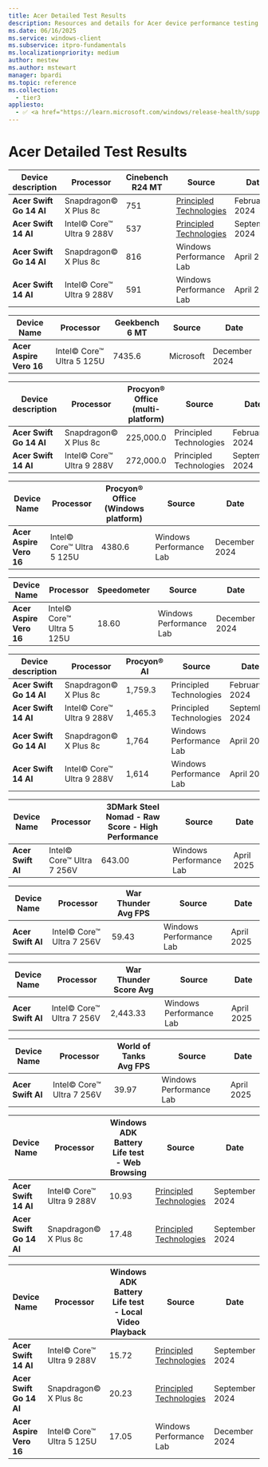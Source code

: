 ```yaml
---
title: Acer Detailed Test Results
description: Resources and details for Acer device performance testing.
ms.date: 06/16/2025
ms.service: windows-client
ms.subservice: itpro-fundamentals
ms.localizationpriority: medium
author: mestew
ms.author: mstewart
manager: bpardi
ms.topic: reference
ms.collection:
  - tier3
appliesto:
  - ✅ <a href="https://learn.microsoft.com/windows/release-health/supported-versions-windows-client" target="_blank">Windows 11</a>
---
```


# Acer Detailed Test Results

| **Device description** | **Processor** | **Cinebench R24 MT** | **Source** | **Date** |
|---|---|---|---|---|
| **Acer Swift Go 14 AI** | Snapdragon© X Plus 8c | 751 | [Principled Technologies](https://www.principledtechnologies.com/Microsoft/Copilot-plus-PC-performance/) | February 2024 |
| **Acer Swift 14 AI** | Intel© Core™ Ultra 9 288V | 537 | [Principled Technologies](https://www.principledtechnologies.com/Microsoft/Copilot-plus-PC-performance/) | September 2024 |
| **Acer Swift Go 14 AI** | Snapdragon© X Plus 8c | 816 | Windows Performance Lab | April 2025 |
| **Acer Swift 14 AI** | Intel© Core™ Ultra 9 288V | 591 | Windows Performance Lab | April 2025 |

| **Device Name** | **Processor** | **Geekbench 6 MT** | **Source** | **Date** |
|---|---|---|---|---|
| **Acer Aspire Vero 16** | Intel© Core™ Ultra 5 125U | 7435.6 | Microsoft | December 2024 |

| **Device description** | **Processor** | **Procyon® Office (multi-platform)** | **Source** | **Date** |
|---|---|---|---|---|
| **Acer Swift Go 14 AI** | Snapdragon© X Plus 8c | 225,000.0 | Principled Technologies | February 2024 |
| **Acer Swift 14 AI** | Intel© Core™ Ultra 9 288V | 272,000.0 | Principled Technologies | September 2024 |

| **Device Name** | **Processor** | **Procyon® Office (Windows platform)** | **Source** | **Date** |
|---|---|---|---|---|
| **Acer Aspire Vero 16** | Intel© Core™ Ultra 5 125U | 4380.6 | Windows Performance Lab | December 2024 |

| **Device Name** | **Processor** | **Speedometer** | **Source** | **Date** |
|---|---|---|---|---|
| **Acer Aspire Vero 16** | Intel© Core™ Ultra 5 125U | 18.60 | Windows Performance Lab | December 2024 |

| **Device description** | **Processor** | **Procyon® AI** | **Source** | **Date** |
|---|---|---|---|---|
| **Acer Swift Go 14 AI** | Snapdragon© X Plus 8c | 1,759.3 | Principled Technologies | February 2024 |
| **Acer Swift 14 AI** | Intel© Core™ Ultra 9 288V | 1,465.3 | Principled Technologies | September 2024 |
| **Acer Swift Go 14 AI** | Snapdragon© X Plus 8c | 1,764 | Windows Performance Lab | April 2025 |
| **Acer Swift 14 AI** | Intel© Core™ Ultra 9 288V | 1,614 | Windows Performance Lab | April 2025 |

| **Device Name** | **Processor** | **3DMark Steel Nomad - Raw Score - High Performance** | **Source** | **Date** |
|---|---|---|---|---|
| **Acer Swift AI** | Intel© Core™ Ultra 7 256V | 643.00 | Windows Performance Lab | April 2025 |

| **Device Name** | **Processor** | **War Thunder Avg FPS** | **Source** | **Date** |
|---|---|---|---|---|
| **Acer Swift AI** | Intel© Core™ Ultra 7 256V | 59.43 | Windows Performance Lab | April 2025 |

| **Device Name** | **Processor** | **War Thunder Score Avg** | **Source** | **Date** |
|---|---|---|---|---|
| **Acer Swift AI** | Intel© Core™ Ultra 7 256V | 2,443.33 | Windows Performance Lab | April 2025 |

| **Device Name** | **Processor** | **World of Tanks Avg FPS** | **Source** | **Date** |
|---|---|---|---|---|
| **Acer Swift AI** | Intel© Core™ Ultra 7 256V | 39.97 | Windows Performance Lab | April 2025 |

| **Device Name** | **Processor** | **Windows ADK Battery Life test - Web Browsing** | **Source** | **Date** |
|---|---|---|---|---|
| **Acer Swift 14 AI** | Intel© Core™ Ultra 9 288V | 10.93 | [Principled Technologies](https://www.principledtechnologies.com/Microsoft/Copilot-plus-PC-performance/) | September 2024 |
| **Acer Swift Go 14 AI** | Snapdragon© X Plus 8c | 17.48 | [Principled Technologies](https://www.principledtechnologies.com/Microsoft/Copilot-plus-PC-performance/) | September 2024 |

| **Device Name** | **Processor** | **Windows ADK Battery Life test - Local Video Playback** | **Source** | **Date** |
|---|---|---|---|---|
| **Acer Swift 14 AI** | Intel© Core™ Ultra 9 288V | 15.72 | [Principled Technologies](https://www.principledtechnologies.com/Microsoft/Copilot-plus-PC-performance/) | September 2024 |
| **Acer Swift Go 14 AI** | Snapdragon© X Plus 8c | 20.23 | [Principled Technologies](https://www.principledtechnologies.com/Microsoft/Copilot-plus-PC-performance/) | September 2024 |
| **Acer Aspire Vero 16** | Intel© Core™ Ultra 5 125U | 17.05 | Windows Performance Lab | December 2024 |
